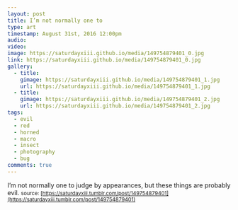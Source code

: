 ```yaml
---
layout: post
title: I’m not normally one to
type: art
timestamp: August 31st, 2016 12:00pm
audio: 
video: 
image: https://saturdayxiii.github.io/media/149754879401_0.jpg
link: https://saturdayxiii.github.io/media/149754879401_0.jpg
gallery:
  - title: 
    gimage: https://saturdayxiii.github.io/media/149754879401_1.jpg
    url: https://saturdayxiii.github.io/media/149754879401_1.jpg
  - title: 
    gimage: https://saturdayxiii.github.io/media/149754879401_2.jpg
    url: https://saturdayxiii.github.io/media/149754879401_2.jpg
tags:
  - evil
  - red
  - horned
  - macro
  - insect
  - photography
  - bug
comments: true
---
```

I’m not normally one to judge by appearances, but these things are probably evil.
<small>source: [https://saturdayxiii.tumblr.com/post/149754879401](https://saturdayxiii.tumblr.com/post/149754879401)</small>